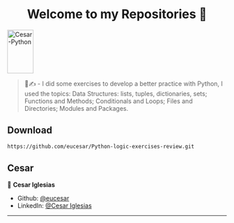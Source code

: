 <h1 align="center">Welcome to my Repositories 🤝</h1>
<p>
   <img align="center" alt="Cesar-Python" height="100" width="60" src="https://cdn.jsdelivr.net/gh/devicons/devicon/icons/python/python-original.svg">
</p>

> 🌱✍️ - I did some exercises to develop a better practice with Python, I used the topics: Data Structures: lists, tuples, dictionaries, sets; Functions and Methods; Conditionals and Loops; Files and Directories; Modules and Packages.


## Download

```sh
https://github.com/eucesar/Python-logic-exercises-review.git
```

## Cesar

👤 **Cesar Iglesias**

* Github: [@eucesar](https://github.com/eucesar)
* LinkedIn: [@Cesar Iglesias](https://www.linkedin.com/in/cesar-iglesias-tecnologia/)

***
